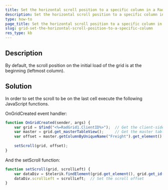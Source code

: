 ```yaml
---
title: Set the horizontal scroll position to a specific column in a RadGrid
description: Set the horizontal scroll position to a specific column in a RadGrid. Check it now!
type: how-to
page_title: Set the horizontal scroll position to a specific column in a RadGrid
slug: grid-set-the-horizontal-scroll-position-to-a-specific-column
res_type: kb
---
```


## Description

By default, the scroll position on the initial load of the grid is at the beginning (leftmost column).       

## Solution

In order to set the scroll to be on the last cell execute the following JavaScript functions.

OnGridCreated event handler:

````JavaScript
function OnGridCreated(sender, args) {
    var grid = $find("<%=RadGrid1.ClientID%>");  // Get the client-side object of the Grid
    var master = grid.get_masterTableView();     // Get the master table
    var offset = master.getColumnByUniqueName("Freight").get_element().offsetLeft;  // Get the offset of the specific column cell
 
    setScroll(grid, offset);
}
````

And the setScroll function:

````JavaScript
function setScroll(grid, scrollLeft) {
    var dataDiv = $telerik.findElement(grid.get_element(), grid.get_id() + "_GridData");
    dataDiv.scrollLeft = scrollLeft;  // Set the scroll offset
} 
````

 